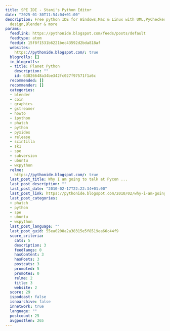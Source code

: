 ```yaml
---
title: SPE IDE - Stani's Python Editor
date: "2025-01-30T11:54:04+01:00"
description: Free python IDE for Windows,Mac & Linux with UML,PyChecker,Debugger,GUI
  design,Blender & more
params:
  feedlink: https://pythonide.blogspot.com/feeds/posts/default
  feedtype: atom
  feedid: 15f8f1531b6221bec43592d2bda818af
  websites:
    https://pythonide.blogspot.com/: true
  blogrolls: []
  in_blogrolls:
  - title: Planet Python
    description: ""
    id: 63826648a34be342fc027f97571f1a6c
  recommended: []
  recommender: []
  categories:
  - blender
  - coin
  - graphics
  - gstreamer
  - howto
  - ipython
  - phatch
  - python
  - pyxides
  - release
  - scintilla
  - sk1
  - spe
  - subversion
  - ubuntu
  - wxpython
  relme:
    https://pythonide.blogspot.com/: true
  last_post_title: Why I am going to talk at Pycon ...
  last_post_description: ""
  last_post_date: "2010-02-17T22:22:34+01:00"
  last_post_link: https://pythonide.blogspot.com/2010/02/why-i-am-going-to-talk-at-pycon.html
  last_post_categories:
  - phatch
  - python
  - spe
  - ubuntu
  - wxpython
  last_post_language: ""
  last_post_guid: 55ea0208a2a38315e5f8519ea66c44f9
  score_criteria:
    cats: 5
    description: 3
    feedlangs: 0
    hasContent: 3
    hasPosts: 3
    postcats: 3
    promoted: 5
    promotes: 0
    relme: 2
    title: 3
    website: 2
  score: 29
  ispodcast: false
  isnoarchive: false
  innetwork: true
  language: ""
  postcount: 25
  avgpostlen: 265
---
```

